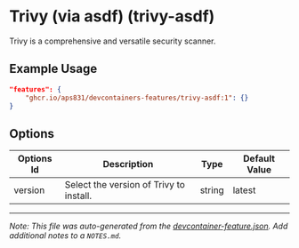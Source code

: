 
# Trivy (via asdf) (trivy-asdf)

Trivy is a comprehensive and versatile security scanner.

## Example Usage

```json
"features": {
    "ghcr.io/aps831/devcontainers-features/trivy-asdf:1": {}
}
```

## Options

| Options Id | Description | Type | Default Value |
|-----|-----|-----|-----|
| version | Select the version of Trivy to install. | string | latest |



---

_Note: This file was auto-generated from the [devcontainer-feature.json](https://github.com/aps831/devcontainers-features/blob/main/src/trivy-asdf/devcontainer-feature.json).  Add additional notes to a `NOTES.md`._
